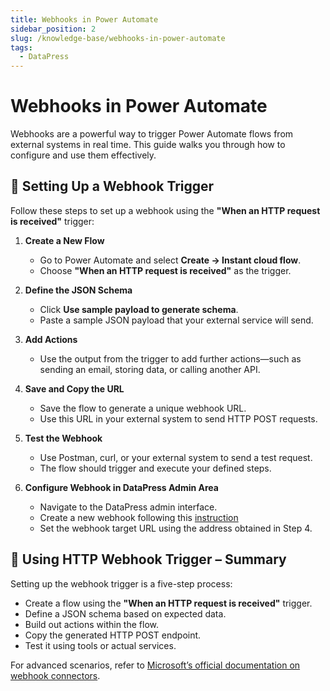 ```yaml
---
title: Webhooks in Power Automate
sidebar_position: 2
slug: /knowledge-base/webhooks-in-power-automate
tags:
  - DataPress
---
```


# Webhooks in Power Automate

Webhooks are a powerful way to trigger Power Automate flows from external systems in real time. This guide walks you through how to configure and use them effectively.

## 🔗 Setting Up a Webhook Trigger

Follow these steps to set up a webhook using the **"When an HTTP request is received"** trigger:

1. **Create a New Flow**
   - Go to Power Automate and select **Create → Instant cloud flow**.
   - Choose **"When an HTTP request is received"** as the trigger.

2. **Define the JSON Schema**
   - Click **Use sample payload to generate schema**.
   - Paste a sample JSON payload that your external service will send.

3. **Add Actions**
   - Use the output from the trigger to add further actions—such as sending an email, storing data, or calling another API.

4. **Save and Copy the URL**
   - Save the flow to generate a unique webhook URL.
   - Use this URL in your external system to send HTTP POST requests.

5. **Test the Webhook**
   - Use Postman, curl, or your external system to send a test request.
   - The flow should trigger and execute your defined steps.

6. **Configure Webhook in DataPress Admin Area** 
   - Navigate to the DataPress admin interface.
   - Create a new webhook following this [instruction](/knowledge-base/webhooks/#configuring-webhooks)
   - Set the webhook target URL using the address obtained in Step 4.

## 🚀 Using HTTP Webhook Trigger – Summary

Setting up the webhook trigger is a five-step process:

- Create a flow using the **"When an HTTP request is received"** trigger.
- Define a JSON schema based on expected data.
- Build out actions within the flow.
- Copy the generated HTTP POST endpoint.
- Test it using tools or actual services.


For advanced scenarios, refer to [Microsoft’s official documentation on webhook connectors](https://learn.microsoft.com/en-us/connectors/custom-connectors/create-webhook-trigger).

